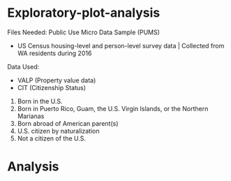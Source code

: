 # Exploratory-plot-analysis

Files Needed: Public Use Micro Data Sample (PUMS) 
-	US Census housing-level and person-level survey data | Collected from WA residents during 2016


Data Used:
-	VALP (Property value data)
-	CIT (Citizenship Status)
1.	Born in the U.S.
2.	Born in Puerto Rico, Guam, the U.S. Virgin Islands, or the Northern Marianas
3.	Born abroad of American parent(s)
4.	U.S. citizen by naturalization
5.	Not a citizen of the U.S.

# Analysis



